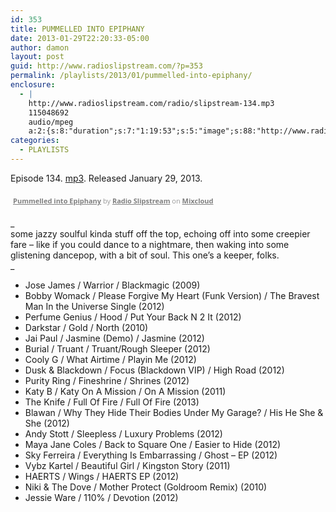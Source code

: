 ```yaml
---
id: 353
title: PUMMELLED INTO EPIPHANY
date: 2013-01-29T22:20:33-05:00
author: damon
layout: post
guid: http://www.radioslipstream.com/?p=353
permalink: /playlists/2013/01/pummelled-into-epiphany/
enclosure:
  - |
    http://www.radioslipstream.com/radio/slipstream-134.mp3
    115048692
    audio/mpeg
    a:2:{s:8:"duration";s:7:"1:19:53";s:5:"image";s:88:"http://www.radioslipstream.com/wp/wp-content/plugins/podpress/images/vpreview_center.png";}
categories:
  - PLAYLISTS
---
```

Episode 134. [mp3](/radio/slipstream-134.mp3). Released January 29, 2013.



<div style="clear: both; height: 3px; width: auto;">
</div>

<p style="display: block; font-size: 11px; font-family: 'Open Sans', Helvetica, Arial, sans-serif; margin: 0px; padding: 3px 4px; color: rgb(153, 153, 153); width: auto;">
  <a href="http://www.mixcloud.com/radioslipstream/pummeled-into-epiphany/?utm_source=widget&amp;utm_medium=web&amp;utm_campaign=base_links&amp;utm_term=resource_link" target="_blank" style="color:#808080; font-weight:bold;">Pummelled into Epiphany</a><span> by </span><a href="http://www.mixcloud.com/radioslipstream/?utm_source=widget&amp;utm_medium=web&amp;utm_campaign=base_links&amp;utm_term=profile_link" target="_blank" style="color:#808080; font-weight:bold;">Radio Slipstream</a><span> on </span><a href="http://www.mixcloud.com/?utm_source=widget&utm_medium=web&utm_campaign=base_links&utm_term=homepage_link" target="_blank" style="color:#808080; font-weight:bold;"> Mixcloud</a>
</p>

<div style="clear: both; height: 3px; width: auto;">
</div>

_  
some jazzy soulful kinda stuff off the top, echoing off into some creepier fare – like if you could dance to a nightmare, then waking into some glistening dancepop, with a bit of soul. This one’s a keeper, folks.  
_ 

  * Jose James / Warrior / Blackmagic (2009)
  * Bobby Womack / Please Forgive My Heart (Funk Version) / The Bravest Man In the Universe Single (2012)
  * Perfume Genius / Hood / Put Your Back N 2 It (2012)
  * Darkstar / Gold / North (2010)
  * Jai Paul / Jasmine (Demo) / Jasmine (2012)
  * Burial / Truant / Truant/Rough Sleeper (2012)
  * Cooly G / What Airtime / Playin Me (2012)
  * Dusk & Blackdown / Focus (Blackdown VIP) / High Road (2012)
  * Purity Ring / Fineshrine / Shrines (2012)
  * Katy B / Katy On A Mission / On A Mission (2011)
  * The Knife / Full Of Fire / Full Of Fire (2013)
  * Blawan / Why They Hide Their Bodies Under My Garage? / His He She & She (2012)
  * Andy Stott / Sleepless / Luxury Problems (2012)
  * Maya Jane Coles / Back to Square One / Easier to Hide (2012)
  * Sky Ferreira / Everything Is Embarrassing / Ghost – EP (2012)
  * Vybz Kartel / Beautiful Girl / Kingston Story (2011)
  * HAERTS / Wings / HAERTS EP (2012)
  * Niki & The Dove / Mother Protect (Goldroom Remix) (2010)
  * Jessie Ware / 110% / Devotion (2012)